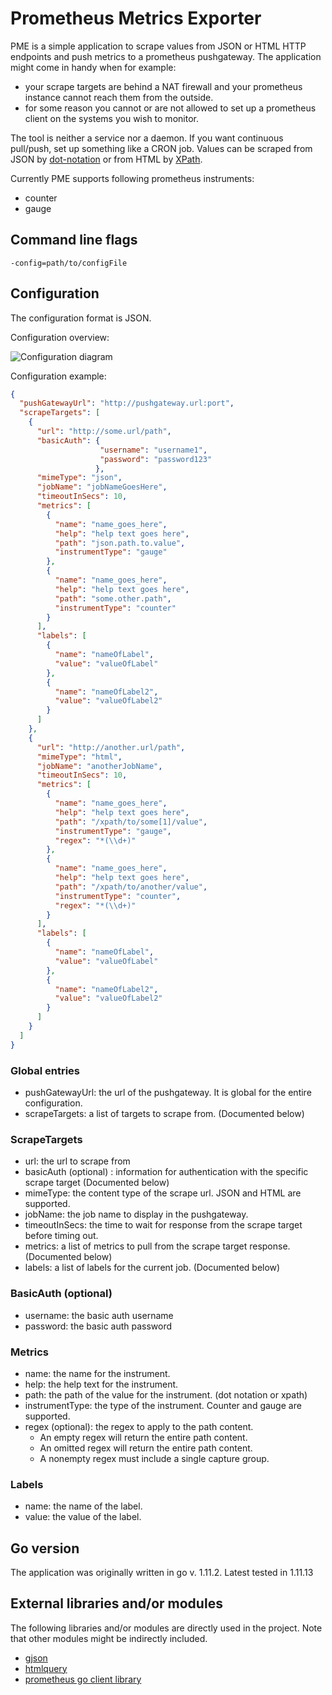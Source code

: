 # Prometheus Metrics Exporter

PME is a simple application to scrape values from JSON or HTML HTTP endpoints and push metrics to a prometheus 
pushgateway.
The application might come in handy when for example:
- your scrape targets are behind a NAT firewall and your prometheus instance cannot reach them from the outside.
- for some reason you cannot or are not allowed to set up a prometheus client on the systems you wish to monitor.

The tool is neither a service nor a daemon. If you want continuous pull/push, set up something like a CRON job.
Values can be scraped from JSON by [dot-notation](https://docs.oracle.com/en/database/oracle/oracle-database/12.2/adjsn/simple-dot-notation-access-to-json-data.html#GUID-7249417B-A337-4854-8040-192D5CEFD576)
 or from HTML by [XPath](https://en.wikipedia.org/wiki/XPath).

Currently PME supports following prometheus instruments:
 - counter
 - gauge

## Command line flags
`-config=path/to/configFile`

## Configuration
The configuration format is JSON.

Configuration overview:

![Configuration diagram](http://www.plantuml.com/plantuml/proxy?cache=no&src=https://raw.githubusercontent.com/ndlarsen/prometheus-metrics-exporter/master/docs/configuration_overview.puml)

Configuration example:

```json
{
  "pushGatewayUrl": "http://pushgateway.url:port",
  "scrapeTargets": [
    {
      "url": "http://some.url/path",
      "basicAuth": {
                    "username": "username1",
                    "password": "password123"
                   },
      "mimeType": "json",
      "jobName": "jobNameGoesHere",
      "timeoutInSecs": 10,
      "metrics": [
        {
          "name": "name_goes_here",
          "help": "help text goes here",
          "path": "json.path.to.value",
          "instrumentType": "gauge"
        },
        {
          "name": "name_goes_here",
          "help": "help text goes here",
          "path": "some.other.path",
          "instrumentType": "counter"
        }
      ],
      "labels": [
        {
          "name": "nameOfLabel",
          "value": "valueOfLabel"
        },
        {
          "name": "nameOfLabel2",
          "value": "valueOfLabel2"
        }
      ]
    },
    {
      "url": "http://another.url/path",
      "mimeType": "html",
      "jobName": "anotherJobName",
      "timeoutInSecs": 10,
      "metrics": [
        {
          "name": "name_goes_here",
          "help": "help text goes here",
          "path": "/xpath/to/some[1]/value",
          "instrumentType": "gauge",
          "regex": "*(\\d+)"
        },
        {
          "name": "name_goes_here",
          "help": "help text goes here",
          "path": "/xpath/to/another/value",
          "instrumentType": "counter",
          "regex": "*(\\d+)"
        }
      ],
      "labels": [
        {
          "name": "nameOfLabel",
          "value": "valueOfLabel"
        },
        {
          "name": "nameOfLabel2",
          "value": "valueOfLabel2"
        }
      ]
    }
  ]
}
```
### Global entries
- pushGatewayUrl: the url of the pushgateway. It is global for the entire configuration.
- scrapeTargets: a list of targets to scrape from. (Documented below)

### ScrapeTargets
- url: the url to scrape from
- basicAuth (optional) : information for authentication with the specific scrape target (Documented below)
- mimeType: the content type of the scrape url. JSON and HTML are supported.
- jobName: the job name to display in the pushgateway.
- timeoutInSecs: the time to wait for response from the scrape target before timing out.
- metrics: a list of metrics to pull from the scrape target response. (Documented below)
- labels: a list of labels for the current job. (Documented below)

### BasicAuth (optional)
- username: the basic auth username
- password: the basic auth password

### Metrics
- name: the name for the instrument.
- help: the help text for the instrument.
- path: the path of the value for the instrument. (dot notation or xpath)
- instrumentType: the type of the instrument. Counter and gauge are supported.
- regex (optional): the regex to apply to the path content.
  - An empty regex will return the entire path content.
  - An omitted regex will return the entire path content.
  - A nonempty regex must include a single capture group. 

### Labels
- name: the name of the label.
- value: the value of the label.

## Go version
The application was originally written in go v. 1.11.2. Latest tested in 1.11.13

## External libraries and/or modules
The following libraries and/or modules are directly used in the project.
Note that other modules might be indirectly included. 

- [gjson](https://github.com/tidwall/gjson)
- [htmlquery](https://github.com/antchfx/htmlquery)
- [prometheus go client library](https://github.com/prometheus/client_golang)
